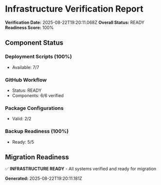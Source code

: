 # Infrastructure Verification Report

**Verification Date:** 2025-08-22T19:20:11.068Z
**Overall Status:** READY
**Readiness Score:** 100%

## Component Status

### Deployment Scripts (100%)
- Available: 7/7

### GitHub Workflow
- Status: READY
- Components: 6/6 verified

### Package Configurations
- Valid: 2/2

### Backup Readiness (100%)
- Ready: 5/5

## Migration Readiness
✅ **INFRASTRUCTURE READY** - All systems verified and ready for migration

**Generated:** 2025-08-22T19:20:11.181Z
